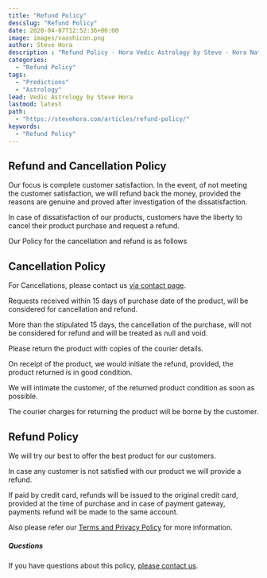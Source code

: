 ```yaml
---
title: "Refund Policy"
descslug: "Refund Policy"
date: 2020-04-07T12:52:36+06:00
image: images/vaashicon.png
author: Steve Hora
description : "Refund Policy - Hora Vedic Astrology by Steve - Hora Natal Mundane Astrology Horoscope Reading Predictions Privacy and Terms"
categories: 
  - "Refund Policy"
tags:
  - "Predictions"
  - "Astrology"
lead: Vedic Astrology by Steve Hora
lastmod: latest 
path:
  - "https://stevehora.com/articles/refund-policy/"
keywords:
  - "Refund Policy"
---
```


## Refund and Cancellation Policy

Our focus is complete customer satisfaction. In the event, of not meeting the customer satisfaction, we will refund back the money, provided the reasons are genuine and proved after investigation of the dissatisfaction.

In case of dissatisfaction of our products, customers have the liberty to cancel their product purchase and request a refund.

Our Policy for the cancellation and refund is as follows

## Cancellation Policy

For Cancellations, please contact us [via contact page](/contact/). 

Requests received within 15 days of purchase date of the product, will be considered for cancellation and refund.

More than the stipulated 15 days, the cancellation of the purchase, will not be considered for refund and will be treated as null and void.

Please return the product with copies of the courier details.

On receipt of the product, we would initiate the refund, provided, the product returned is in good condition.

We will intimate the customer, of the returned product condition as soon as possible.

The courier charges for returning the product will be borne by the customer.

## Refund Policy

We will try our best to offer the best product for our customers.

In case any customer is not satisfied with our product we will provide a refund. 

If paid by credit card, refunds will be issued to the original credit card, provided at the time of purchase and in case of payment gateway, payments refund will be made to the same account.

Also please refer our [Terms and Privacy Policy](/articles/privacy/) for more information.

##### Questions

If you have questions about this policy, [please contact us](/contact/).